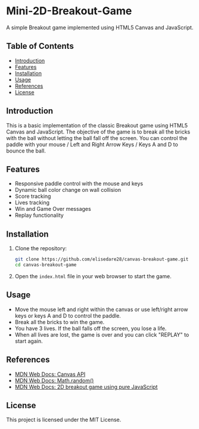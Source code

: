 # Mini-2D-Breakout-Game

A simple Breakout game implemented using HTML5 Canvas and JavaScript.

## Table of Contents

- [Introduction](#introduction)
- [Features](#features)
- [Installation](#installation)
- [Usage](#usage)
- [References](#references)
- [License](#license)

## Introduction

This is a basic implementation of the classic Breakout game using HTML5 Canvas and JavaScript. The objective of the game is to break all the bricks with the ball without letting the ball fall off the screen. You can control the paddle with your mouse / Left and Right Arrow Keys / Keys A and D to bounce the ball.

## Features

- Responsive paddle control with the mouse and keys
- Dynamic ball color change on wall collision
- Score tracking
- Lives tracking
- Win and Game Over messages
- Replay functionality

## Installation

1. Clone the repository:
    ```sh
    git clone https://github.com/elisedare28/canvas-breakout-game.git
    cd canvas-breakout-game
    ```

2. Open the `index.html` file in your web browser to start the game.

## Usage

- Move the mouse left and right within the canvas or use left/right arrow keys or keys A and D to control the paddle.
- Break all the bricks to win the game.
- You have 3 lives. If the ball falls off the screen, you lose a life.
- When all lives are lost, the game is over and you can click "REPLAY" to start again.

## References

- [MDN Web Docs: Canvas API](https://developer.mozilla.org/en-US/docs/Web/API/Canvas_API)
- [MDN Web Docs: Math.random()](https://developer.mozilla.org/en-US/docs/Web/JavaScript/Reference/Global_Objects/Math/random)
- [MDN Web Docs: 2D breakout game using pure JavaScript](https://developer.mozilla.org/en-US/docs/Games/Tutorials/2D_Breakout_game_pure_JavaScript)

## License

This project is licensed under the MIT License. 
